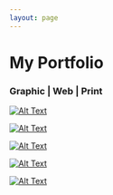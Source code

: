 ```yaml
---
layout: page
---
```

# My Portfolio

### Graphic | Web | Print
[![Alt Text](https://farm8.staticflickr.com/7547/15712818104_c615f0f851_b.jpg)](http://jhermida.github.io/project1)

[![Alt Text](https://farm8.staticflickr.com/7487/16149686849_0ac0f3ed75_b.jpg)](http://jhermida.github.io/project2) 

[![Alt Text](https://farm8.staticflickr.com/7464/16149684879_bece97c2f4_b.jpg)](http://jhermida.github.io/project3)

[![Alt Text](https://farm8.staticflickr.com/7574/16148468490_e383a21b2c_b.jpg)](http://jhermida.github.io/project4)

[![Alt Text](https://farm8.staticflickr.com/7464/16309920276_47a6c4ef09_b.jpg)](http://jhermida.github.io/project5)
